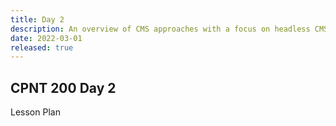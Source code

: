 ```yaml
---
title: Day 2 
description: An overview of CMS approaches with a focus on headless CMS and JAMstack development.
date: 2022-03-01
released: true
---
```


## CPNT 200 Day 2

Lesson Plan